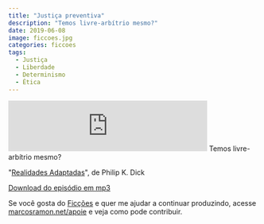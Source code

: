 ```yaml
---
title: "Justiça preventiva"
description: "Temos livre-arbítrio mesmo?"
date: 2019-06-08
image: ficcoes.jpg
categories: ficcoes
tags: 
  - Justiça
  - Liberdade
  - Determinismo
  - Ética
---
```


<iframe src="https://anchor.fm/podcastficcoes/embed/episodes/Justia-preventiva-e49ke3" height="102px" width="400px" frameborder="0" scrolling="no"></iframe>
Temos livre-arbítrio mesmo?

"[Realidades Adaptadas](https://amzn.to/2WtaQop)", de Philip K. Dick 

[Download do episódio em mp3](https://s3-us-west-2.amazonaws.com/anchor-audio-bank/production/2019-5-9/16670687-44100-2-8632460e1b507.mp3)
 
Se você gosta do [Ficções](https://marcosramon.net/ficcoes/) e quer me ajudar a continuar produzindo, acesse [marcosramon.net/apoie](https://marcosramon.net/apoie/) e veja como pode contribuir.
